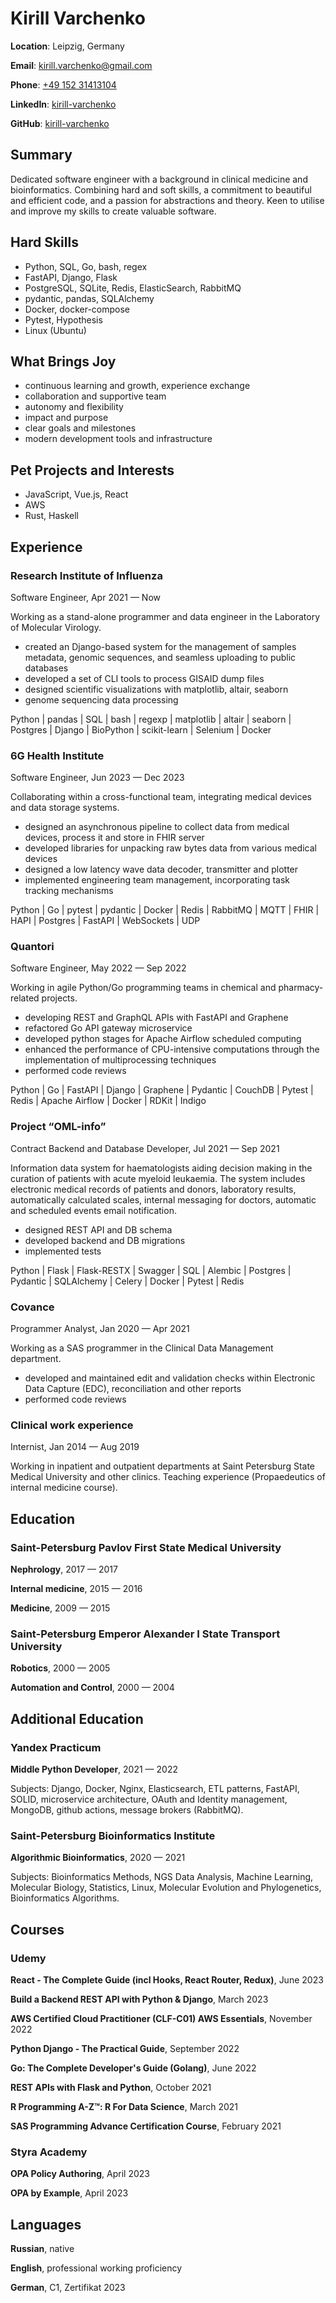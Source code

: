 # Kirill Varchenko

**Location**: Leipzig, Germany

**Email**: [kirill.varchenko@gmail.com](mailto:kirill.varchenko@gmail.com)

**Phone**: [+49 152 31413104](tel:+4915231413104)

**LinkedIn**: [kirill-varchenko](https://www.linkedin.com/in/kirill-varchenko/)

**GitHub**: [kirill-varchenko](https://github.com/kirill-varchenko/)

## Summary

Dedicated software engineer with a background in clinical medicine and bioinformatics. Combining hard and soft skills, a commitment to beautiful and efficient code, and a passion for abstractions and theory. Keen to utilise and improve my skills to create valuable software.

## Hard Skills

- Python, SQL, Go, bash, regex
- FastAPI, Django, Flask
- PostgreSQL, SQLite, Redis, ElasticSearch, RabbitMQ
- pydantic, pandas, SQLAlchemy
- Docker, docker-compose
- Pytest, Hypothesis
- Linux (Ubuntu)

## What Brings Joy

- continuous learning and growth, experience exchange
- collaboration and supportive team
- autonomy and flexibility
- impact and purpose
- clear goals and milestones
- modern development tools and infrastructure

## Pet Projects and Interests

- JavaScript, Vue.js, React
- AWS
- Rust, Haskell

## Experience

### Research Institute of Influenza

Software Engineer, Apr 2021 — Now

Working as a stand-alone programmer and data engineer in the Laboratory of Molecular Virology.
- created an Django-based system for the management of samples metadata, genomic sequences, and seamless uploading to public databases
- developed a set of CLI tools to process GISAID dump files
- designed scientific visualizations with matplotlib, altair, seaborn
- genome sequencing data processing

Python | pandas | SQL | bash | regexp | matplotlib | altair | seaborn | Postgres | Django | BioPython | scikit-learn | Selenium | Docker
### 6G Health Institute

Software Engineer, Jun 2023 — Dec 2023

Collaborating within a cross-functional team, integrating medical devices and data storage systems.
- designed an asynchronous pipeline to collect data from medical devices, process it and store in FHIR server
- developed libraries for unpacking raw bytes data from various medical devices
- designed a low latency wave data decoder, transmitter and plotter
- implemented engineering team management, incorporating task tracking mechanisms

Python | Go | pytest | pydantic | Docker | Redis | RabbitMQ | MQTT | FHIR | HAPI | Postgres | FastAPI | WebSockets | UDP
### Quantori

Software Engineer, May 2022 — Sep 2022

Working in agile Python/Go programming teams in chemical and pharmacy-related projects.
- developing REST and GraphQL APIs with FastAPI and Graphene
- refactored Go API gateway microservice
- developed python stages for Apache Airflow scheduled computing
- enhanced the performance of CPU-intensive computations through the implementation of multiprocessing techniques
- performed code reviews

Python | Go | FastAPI | Django | Graphene | Pydantic | CouchDB | Pytest | Redis | Apache Airflow | Docker | RDKit | Indigo
### Project “OML-info”

Contract Backend and Database Developer, Jul 2021 — Sep 2021

Information data system for haematologists aiding decision making in the curation of patients with acute myeloid leukaemia. The system includes electronic medical records of patients and donors, laboratory results, automatically calculated scales, internal messaging for doctors, automatic and scheduled events email notification.
- designed REST API and DB schema
- developed backend and DB migrations
- implemented tests

Python | Flask | Flask-RESTX | Swagger | SQL | Alembic | Postgres | Pydantic | SQLAlchemy | Celery | Docker | Pytest | Redis
### Covance

Programmer Analyst, Jan 2020 — Apr 2021

Working as a SAS programmer in the Clinical Data Management department.
- developed and maintained edit and validation checks within Electronic Data Capture (EDC), reconciliation and other reports
- performed code reviews

### Clinical work experience

Internist, Jan 2014 — Aug 2019

Working in inpatient and outpatient departments at Saint Petersburg State Medical University and other clinics. Teaching experience (Propaedeutics of internal medicine course).


## Education

### Saint-Petersburg Pavlov First State Medical University

**Nephrology**, 2017 — 2017

**Internal medicine**, 2015 — 2016

**Medicine**, 2009 — 2015
### Saint-Petersburg Emperor Alexander I State Transport University

**Robotics**, 2000 — 2005

**Automation and Control**, 2000 — 2004

## Additional Education

### Yandex Practicum

**Middle Python Developer**, 2021 — 2022

Subjects: Django, Docker, Nginx, Elasticsearch, ETL patterns, FastAPI, SOLID, microservice architecture, OAuth and Identity management, MongoDB, github actions, message brokers (RabbitMQ).
### Saint-Petersburg Bioinformatics Institute

**Algorithmic Bioinformatics**, 2020 — 2021

Subjects: Bioinformatics Methods, NGS Data Analysis, Machine Learning, Molecular Biology, Statistics, Linux, Molecular Evolution and Phylogenetics, Bioinformatics Algorithms.

## Courses

### Udemy

**React - The Complete Guide (incl Hooks, React Router, Redux)**, June 2023

**Build a Backend REST API with Python & Django**, March 2023

**AWS Certified Cloud Practitioner (CLF-C01) AWS Essentials**, November 2022

**Python Django - The Practical Guide**, September 2022

**Go: The Complete Developer's Guide (Golang)**, June 2022

**REST APIs with Flask and Python**, October 2021

**R Programming A-Z™: R For Data Science**, March 2021

**SAS Programming Advance Certification Course**, February 2021
### Styra Academy

**OPA Policy Authoring**, April 2023

**OPA by Example**, April 2023

## Languages

**Russian**, native

**English**, professional working proficiency

**German**, C1, Zertifikat 2023

